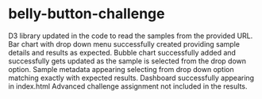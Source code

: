 # belly-button-challenge
D3 library updated in the code to read the samples from the provided URL.
Bar chart with drop down menu successfully created providing sample details and results as expected.
Bubble chart successfully added and successfully gets updated as the sample is selected from the drop down option.
Sample metadata appearing selecting from drop down option matching exactly with expected results. 
Dashboard successfully appearing in index.html
Advanced challenge assignment not included in the results.
